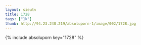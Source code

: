 ```yaml
--- 
layout: sieutv
title: 1728
tags: ["1k"]
thumb: http://94.23.248.219/absoluporn-1/image/002/1728.jpg
---
```

{% include absoluporn key="1728" %} 
